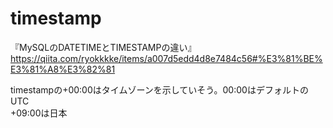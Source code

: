 # timestamp
『MySQLのDATETIMEとTIMESTAMPの違い』  
https://qiita.com/ryokkkke/items/a007d5edd4d8e7484c56#%E3%81%BE%E3%81%A8%E3%82%81

timestampの+00:00はタイムゾーンを示していそう。00:00はデフォルトのUTC  
+09:00は日本
